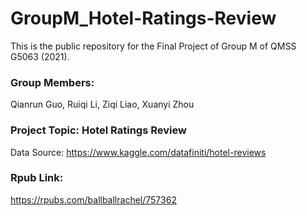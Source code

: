 # GroupM_Hotel-Ratings-Review
This is the public repository for the Final Project of Group M of QMSS G5063 (2021).

### Group Members:
Qianrun Guo, Ruiqi Li, Ziqi Liao, Xuanyi Zhou

### Project Topic: Hotel Ratings Review
Data Source: https://www.kaggle.com/datafiniti/hotel-reviews

### Rpub Link:
https://rpubs.com/ballballrachel/757362